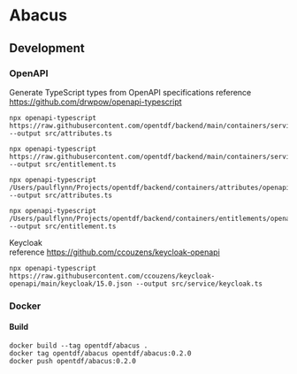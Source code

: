 # Abacus

## Development

### OpenAPI

Generate TypeScript types from OpenAPI specifications
reference https://github.com/drwpow/openapi-typescript

```shell
npx openapi-typescript https://raw.githubusercontent.com/opentdf/backend/main/containers/service_attribute_authority/openapi.json --output src/attributes.ts

npx openapi-typescript https://raw.githubusercontent.com/opentdf/backend/main/containers/service_entitlement/openapi.json --output src/entitlement.ts

npx openapi-typescript /Users/paulflynn/Projects/opentdf/backend/containers/attributes/openapi.json --output src/attributes.ts

npx openapi-typescript /Users/paulflynn/Projects/opentdf/backend/containers/entitlements/openapi.json --output src/entitlement.ts
```

Keycloak  
reference https://github.com/ccouzens/keycloak-openapi

```shell
npx openapi-typescript https://raw.githubusercontent.com/ccouzens/keycloak-openapi/main/keycloak/15.0.json --output src/service/keycloak.ts
```

### Docker

#### Build
```shell
docker build --tag opentdf/abacus .
docker tag opentdf/abacus opentdf/abacus:0.2.0
docker push opentdf/abacus:0.2.0 
```
